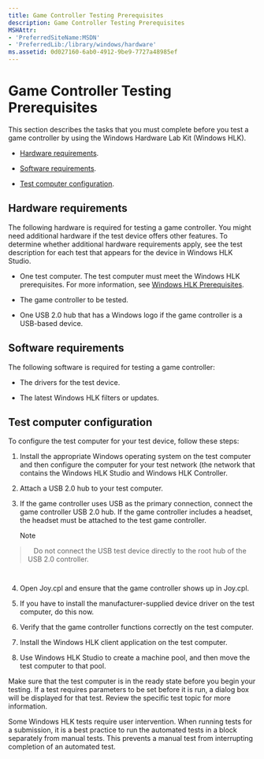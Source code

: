 ```yaml
---
title: Game Controller Testing Prerequisites
description: Game Controller Testing Prerequisites
MSHAttr:
- 'PreferredSiteName:MSDN'
- 'PreferredLib:/library/windows/hardware'
ms.assetid: 0d027160-6ab0-4912-9be9-7727a48985ef
---
```


# Game Controller Testing Prerequisites


This section describes the tasks that you must complete before you test a game controller by using the Windows Hardware Lab Kit (Windows HLK).

-   [Hardware requirements](#bkmk-hardwarerequirements).

-   [Software requirements](#bkmk-softwarerequirements).

-   [Test computer configuration](#bkmk-configure).

## <span id="BKMK_HardwareRequirements"></span><span id="bkmk_hardwarerequirements"></span><span id="BKMK_HARDWAREREQUIREMENTS"></span>Hardware requirements


The following hardware is required for testing a game controller. You might need additional hardware if the test device offers other features. To determine whether additional hardware requirements apply, see the test description for each test that appears for the device in Windows HLK Studio.

-   One test computer. The test computer must meet the Windows HLK prerequisites. For more information, see [Windows HLK Prerequisites](..\getstarted\windows-hlk-prerequisites.md).

-   The game controller to be tested.

-   One USB 2.0 hub that has a Windows logo if the game controller is a USB-based device.

## <span id="BKMK_SoftwareRequirements"></span><span id="bkmk_softwarerequirements"></span><span id="BKMK_SOFTWAREREQUIREMENTS"></span>Software requirements


The following software is required for testing a game controller:

-   The drivers for the test device.

-   The latest Windows HLK filters or updates.

## <span id="BKMK_Configure"></span><span id="bkmk_configure"></span><span id="BKMK_CONFIGURE"></span>Test computer configuration


To configure the test computer for your test device, follow these steps:

1.  Install the appropriate Windows operating system on the test computer and then configure the computer for your test network (the network that contains the Windows HLK Studio and Windows HLK Controller.

2.  Attach a USB 2.0 hub to your test computer.

3.  If the game controller uses USB as the primary connection, connect the game controller USB 2.0 hub. If the game controller includes a headset, the headset must be attached to the test game controller.

    >[!NOTE]
>  
    Do not connect the USB test device directly to the root hub of the USB 2.0 controller.

     

4.  Open Joy.cpl and ensure that the game controller shows up in Joy.cpl.

5.  If you have to install the manufacturer-supplied device driver on the test computer, do this now.

6.  Verify that the game controller functions correctly on the test computer.

7.  Install the Windows HLK client application on the test computer.

8.  Use Windows HLK Studio to create a machine pool, and then move the test computer to that pool.

Make sure that the test computer is in the ready state before you begin your testing. If a test requires parameters to be set before it is run, a dialog box will be displayed for that test. Review the specific test topic for more information.

Some Windows HLK tests require user intervention. When running tests for a submission, it is a best practice to run the automated tests in a block separately from manual tests. This prevents a manual test from interrupting completion of an automated test.

 

 






